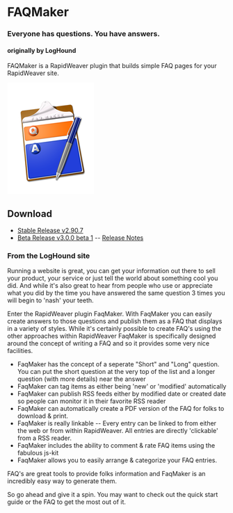 # FAQMaker
### Everyone has questions. You have answers.
#### originally by LogHound
FAQMaker is a RapidWeaver plugin that builds simple FAQ pages for your RapidWeaver site.

![FAQMaker Icon](https://raw.githubusercontent.com/yourhead/faqmaker/master/assets/icon_256.png)

## Download
 - [Stable Release v2.90.7](https://github.com/yourhead/faqmaker/raw/v2.90.7/downloads/faqmaker_latest_rw6.zip)
 - [Beta Release v3.0.0 beta 1](https://github.com/yourhead/faqmaker/raw/v3.0.0b1/downloads/FaqMaker_3.0.0b1_1042.zip) -- [Release Notes](http://yourhead.com/appcast/RW6/FAQMaker/release_notes_3.0.0b1_1042)


### From the LogHound site

Running a website is great, you can get your information out there to sell your product, your service or just tell the world about something cool you did.  And while it's also great to hear from people who use or appreciate what you did by the time you have answered the same question 3 times you will begin to 'nash' your teeth.

Enter the RapidWeaver plugin FaqMaker.  With FaqMaker you can easily create answers to those questions and publish them as a FAQ that displays in a variety of styles.   While it's certainly possible to create FAQ's using the other approaches within RapidWeaver FaqMaker is specifically designed around the concept of writing a FAQ and so it provides some very nice facilities.

 - FaqMaker has the concept of a seperate "Short" and "Long" question.  You can put the short question at the very top of the list and a longer question (with more details) near the answer
 - FaqMaker can tag items as either being 'new' or 'modified' automatically
 - FaqMaker can publish RSS feeds either by modified date or created date so people can monitor it in their favorite RSS reader
 - FaqMaker can automatically create a PDF version of the FAQ for folks to download & print.
 - FaqMaker is really linkable -- Every entry can be linked to from either the web or from within RapidWeaver. All entries are directly 'clickable' from a RSS reader.
 - FaqMaker includes the ability to comment & rate FAQ items using the fabulous js-kit
 - FaqMaker allows you to easily arrange & categorize your FAQ entries.

FAQ's are great tools to provide folks information and FaqMaker is an incredibly easy way to generate them.

So go ahead and give it a spin.  You may want to check out the quick start guide or the FAQ to get the most out of it. 

